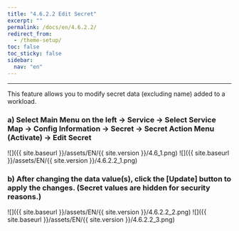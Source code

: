 ```yaml
---
title: "4.6.2.2 Edit Secret"
excerpt: ""
permalink: /docs/en/4.6.2.2/
redirect_from:
  - /theme-setup/
toc: false
toc_sticky: false
sidebar:
  nav: "en"
---
```



---

This feature allows you to modify secret data \(excluding name\) added to a workload.

### a\) Select Main Menu on the left → Service → Select Service Map → Config Information → Secret → Secret Action Menu \(Activate\) → Edit Secret
![]({{ site.baseurl }}/assets/EN/{{ site.version }}/4.6_1.png)
![]({{ site.baseurl }}/assets/EN/{{ site.version }}/4.6.2.2_1.png)

### b\) After changing the data value(s), click the [Update] button to apply the changes. \(Secret values are hidden for security reasons.\)
![]({{ site.baseurl }}/assets/EN/{{ site.version }}/4.6.2.2_2.png)
![]({{ site.baseurl }}/assets/EN/{{ site.version }}/4.6.2.2_3.png)
